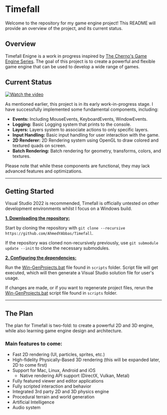 # Timefall
Welcome to the repository for my game engine project! This README will provide an overview of the project, and its current status.

## Overview
 Timefall Enigne is a work in progress inspired by [The Cherno's Game Engine Series](https://www.youtube.com/playlist?list=PLlrATfBNZ98dC-V-N3m0Go4deliWHPFwT). The goal of this project is to create a powerful and flexible game engine that can be used to develop a wide range of games.

## Current Status

[![Watch the video](https://img.youtube.com/vi/q7pRwjHe2cw/hqdefault.jpg)](https://www.youtube.com/embed/q7pRwjHe2cw)


As mentioned earlier, this project is in its early work-in-progress stage. I have successfully implemented some fundamental components, including:

- **Events:** Including MouseEvents, KeyboardEvents, WindowEvents.
- **Logging:** Basic Logging system that prints to the console.
- **Layers:** Layers system to associate actions to only specific layers.
- **Input Handling:** Basic input handling for user interaction with the game.
- **2D Renderer:** 2D Rendering system using OpenGL to draw colored and textured quads on screen.
- **Batch Rendering:** Batch rendering for geometry, transforms, colors, and textures.

Please note that while these components are functional, they may lack advanced features and optimizations.

***

## Getting Started
Visual Studio 2022 is recommended, Timefall is officially untested on other development environments whilst I focus on a Windows build.

<ins>**1. Downloading the repository:**</ins>

Start by cloning the repository with `git clone --recursive https://github.com/AhmedYAbbas/Timefall`.

If the repository was cloned non-recursively previously, use `git submodule update --init` to clone the necessary submodules.

<ins>**2. Configuring the dependencies:**</ins>

Run the [Win-GenProjects.bat](https://github.com/AhmedYAbbas/Timefall/blob/main/scripts/Win-GenProjects.bat) file found in `scripts` folder. Script file will get executed, which will then generate a Visual Studio solution file for user's usage.

If changes are made, or if you want to regenerate project files, rerun the [Win-GenProjects.bat](https://github.com/AhmedYAbbas/Timefall/blob/main/scripts/Win-GenProjects.bat) script file found in `scripts` folder.

***

## The Plan
The plan for Timefall is two-fold: to create a powerful 2D and 3D engine, while also learning game engine design and architecture.

### Main features to come:
- Fast 2D rendering (UI, particles, sprites, etc.)
- High-fidelity Physically-Based 3D rendering (this will be expanded later, 2D to come first)
- Support for Mac, Linux, Android and iOS
    - Native rendering API support (DirectX, Vulkan, Metal)
- Fully featured viewer and editor applications
- Fully scripted interaction and behavior
- Integrated 3rd party 2D and 3D physics engine
- Procedural terrain and world generation
- Artificial Intelligence
- Audio system
